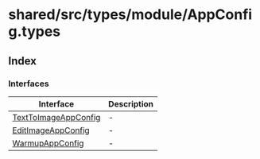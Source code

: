 # shared/src/types/module/AppConfig.types

## Index

### Interfaces

| Interface | Description |
| ------ | ------ |
| [TextToImageAppConfig](interfaces/TextToImageAppConfig.md) | - |
| [EditImageAppConfig](interfaces/EditImageAppConfig.md) | - |
| [WarmupAppConfig](interfaces/WarmupAppConfig.md) | - |
